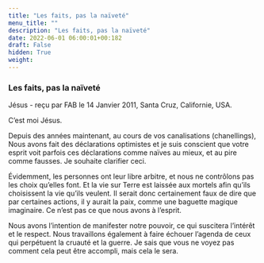```yaml
---
title: "Les faits, pas la naïveté"
menu_title: ""
description: "Les faits, pas la naïveté"
date: 2022-06-01 06:00:01+00:182
draft: False
hidden: True
weight:
---
```

### Les faits, pas la naïveté

Jésus - reçu par FAB le 14 Janvier 2011, Santa Cruz, Californie, USA.


C’est moi Jésus.

Depuis des années maintenant, au cours de vos canalisations (chanellings), Nous avons fait des déclarations optimistes et je suis conscient que votre esprit voit parfois ces déclarations comme naïves au mieux, et au pire comme fausses. Je souhaite clarifier ceci.

Évidemment, les personnes ont leur libre arbitre, et nous ne contrôlons pas les choix qu’elles font. Et la vie sur Terre est laissée aux mortels afin qu’ils choisissent la vie qu’ils veulent. Il serait donc certainement faux de dire que par certaines actions, il y aurait la paix, comme une baguette magique imaginaire. Ce n’est pas ce que nous avons à l’esprit.

Nous avons l’intention de manifester notre pouvoir, ce qui suscitera l’intérêt et le respect. Nous travaillons également à faire échouer l’agenda de ceux qui perpétuent la cruauté et la guerre. Je sais que vous ne voyez pas comment cela peut être accompli, mais cela le sera.


